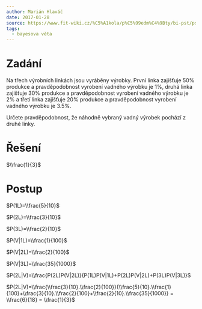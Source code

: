 ```yaml
---
author: Marián Hlaváč
date: 2017-01-28
source: https://www.fit-wiki.cz/%C5%A1kola/p%C5%99edm%C4%9Bty/bi-pst/pst_zkou%C5%A1ka_2012-06-12
tags:
  - bayesova věta
---
```


# Zadání

Na třech výrobních linkách jsou vyráběny výrobky. První linka zajišťuje 50%
produkce a pravděpodobnost vyrobení vadného výrobku je 1%, druhá linka
zajišťuje 30% produkce a pravděpodobnost vyrobení vadného výrobku je 2% a
třetí linka zajišťuje 20% produkce a pravděpodobnost vyrobení vadného výrobku je 3.5%.

Určete pravděpodobnost, že náhodně vybraný vadný výrobek pochází z druhé linky.

# Řešení

$\\frac{1}{3}$

# Postup

$P(1L)=\\frac{5}{10}$

$P(2L)=\\frac{3}{10}$

$P(3L)=\\frac{2}{10}$

$P(V|1L)=\\frac{1}{100}$

$P(V|2L)=\\frac{2}{100}$

$P(V|3L)=\\frac{35}{1000}$

$P(2L|V)=\\frac{P(2L)P(V|2L)}{P(1L)P(V|1L)+P(2L)P(V|2L)+P(3L)P(V|3L)}$

$P(2L|V)=\\frac{\\frac{3}{10}.\\frac{2}{100}}{\\frac{5}{10}.\\frac{1}{100}+\\frac{3}{10}.\\frac{2}{100}+\\frac{2}{10}.\\frac{35}{1000}} = \\frac{6}{18} = \\frac{1}{3}$
